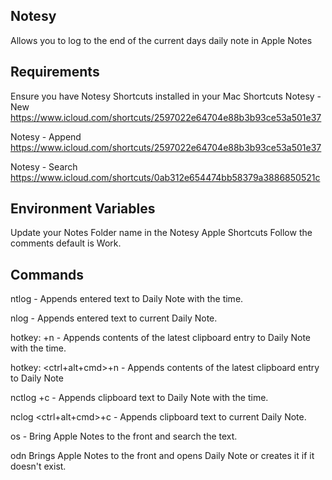 ## Notesy

Allows you to log to the end of the current days daily note in Apple Notes

Requirements
------------
Ensure you have Notesy Shortcuts installed in your Mac Shortcuts
Notesy - New
https://www.icloud.com/shortcuts/2597022e64704e88b3b93ce53a501e37

Notesy - Append
https://www.icloud.com/shortcuts/2597022e64704e88b3b93ce53a501e37

Notesy - Search
https://www.icloud.com/shortcuts/0ab312e654474bb58379a3886850521c


Environment Variables
---------------------
Update your Notes Folder name in the Notesy Apple Shortcuts
Follow the comments default is Work.


Commands
--------
ntlog <text> -  Appends entered text to Daily Note with the time.

nlog <text> -  Appends entered text to current Daily Note.

hotkey: <hyper>+n -  Appends contents of the latest clipboard entry to Daily Note with the time.

hotkey: <ctrl+alt+cmd>+n - Appends contents of the latest clipboard entry to Daily Note

nctlog <hyper>+c - Appends clipboard text to Daily Note with the time.

nclog <ctrl+alt+cmd>+c - Appends clipboard text to current Daily Note.



os <text> - Bring Apple Notes to the front and search the text.

odn Brings Apple Notes to the front and opens Daily Note or creates it if it doesn't exist.
